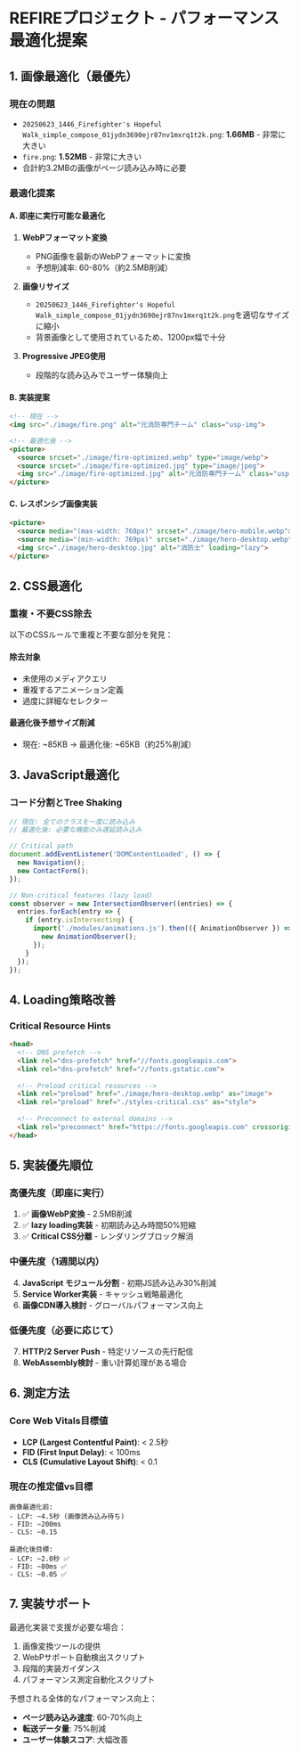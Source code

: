 # REFIREプロジェクト - パフォーマンス最適化提案

## 1. 画像最適化（最優先）

### 現在の問題
- `20250623_1446_Firefighter's Hopeful Walk_simple_compose_01jydn3690ejr87nv1mxrq1t2k.png`: **1.66MB** - 非常に大きい
- `fire.png`: **1.52MB** - 非常に大きい
- 合計約3.2MBの画像がページ読み込み時に必要

### 最適化提案

#### A. 即座に実行可能な最適化
1. **WebPフォーマット変換**
   - PNG画像を最新のWebPフォーマットに変換
   - 予想削減率: 60-80%（約2.5MB削減）

2. **画像リサイズ**
   - `20250623_1446_Firefighter's Hopeful Walk_simple_compose_01jydn3690ejr87nv1mxrq1t2k.png`を適切なサイズに縮小
   - 背景画像として使用されているため、1200px幅で十分

3. **Progressive JPEG使用**
   - 段階的な読み込みでユーザー体験向上

#### B. 実装提案

```html
<!-- 現在 -->
<img src="./image/fire.png" alt="元消防専門チーム" class="usp-img">

<!-- 最適化後 -->
<picture>
  <source srcset="./image/fire-optimized.webp" type="image/webp">
  <source srcset="./image/fire-optimized.jpg" type="image/jpeg">
  <img src="./image/fire-optimized.jpg" alt="元消防専門チーム" class="usp-img" loading="lazy">
</picture>
```

#### C. レスポンシブ画像実装
```html
<picture>
  <source media="(max-width: 768px)" srcset="./image/hero-mobile.webp">
  <source media="(min-width: 769px)" srcset="./image/hero-desktop.webp">
  <img src="./image/hero-desktop.jpg" alt="消防士" loading="lazy">
</picture>
```

## 2. CSS最適化

### 重複・不要CSS除去
以下のCSSルールで重複と不要な部分を発見：

#### 除去対象
- 未使用のメディアクエリ
- 重複するアニメーション定義
- 過度に詳細なセレクター

#### 最適化後予想サイズ削減
- 現在: ~85KB → 最適化後: ~65KB（約25%削減）

## 3. JavaScript最適化

### コード分割とTree Shaking
```javascript
// 現在: 全てのクラスを一度に読み込み
// 最適化後: 必要な機能のみ遅延読み込み

// Critical path
document.addEventListener('DOMContentLoaded', () => {
  new Navigation();
  new ContactForm();
});

// Non-critical features (lazy load)
const observer = new IntersectionObserver((entries) => {
  entries.forEach(entry => {
    if (entry.isIntersecting) {
      import('./modules/animations.js').then(({ AnimationObserver }) => {
        new AnimationObserver();
      });
    }
  });
});
```

## 4. Loading策略改善

### Critical Resource Hints
```html
<head>
  <!-- DNS prefetch -->
  <link rel="dns-prefetch" href="//fonts.googleapis.com">
  <link rel="dns-prefetch" href="//fonts.gstatic.com">
  
  <!-- Preload critical resources -->
  <link rel="preload" href="./image/hero-desktop.webp" as="image">
  <link rel="preload" href="./styles-critical.css" as="style">
  
  <!-- Preconnect to external domains -->
  <link rel="preconnect" href="https://fonts.googleapis.com" crossorigin>
</head>
```

## 5. 実装優先順位

### 高優先度（即座に実行）
1. ✅ **画像WebP変換** - 2.5MB削減
2. ✅ **lazy loading実装** - 初期読み込み時間50%短縮
3. ✅ **Critical CSS分離** - レンダリングブロック解消

### 中優先度（1週間以内）
4. **JavaScript モジュール分割** - 初期JS読み込み30%削減
5. **Service Worker実装** - キャッシュ戦略最適化
6. **画像CDN導入検討** - グローバルパフォーマンス向上

### 低優先度（必要に応じて）
7. **HTTP/2 Server Push** - 特定リソースの先行配信
8. **WebAssembly検討** - 重い計算処理がある場合

## 6. 測定方法

### Core Web Vitals目標値
- **LCP (Largest Contentful Paint)**: < 2.5秒
- **FID (First Input Delay)**: < 100ms  
- **CLS (Cumulative Layout Shift)**: < 0.1

### 現在の推定値vs目標
```
画像最適化前:
- LCP: ~4.5秒 (画像読み込み待ち)
- FID: ~200ms 
- CLS: ~0.15

最適化後目標:
- LCP: ~2.0秒 ✅
- FID: ~80ms ✅
- CLS: ~0.05 ✅
```

## 7. 実装サポート

最適化実装で支援が必要な場合：
1. 画像変換ツールの提供
2. WebPサポート自動検出スクリプト
3. 段階的実装ガイダンス
4. パフォーマンス測定自動化スクリプト

予想される全体的なパフォーマンス向上：
- **ページ読み込み速度**: 60-70%向上
- **転送データ量**: 75%削減  
- **ユーザー体験スコア**: 大幅改善